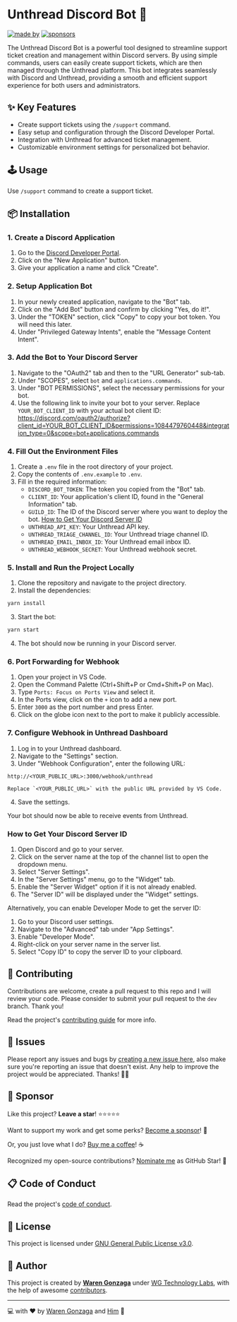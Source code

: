 # Unthread Discord Bot 🤖

[![made by](https://img.shields.io/badge/made%20by-WG%20Technology%20Labs-0060a0.svg?logo=github&longCache=true&labelColor=181717&style=flat-square)](https://github.com/wgtechlabs) [![sponsors](https://img.shields.io/badge/sponsor-%E2%9D%A4-%23db61a2.svg?&logo=github&logoColor=white&labelColor=181717&style=flat-square)](https://github.com/sponsors/warengonzaga)

<!-- [![release](https://img.shields.io/github/release/wgtechlabs/unthread-discord-bot.svg?logo=github&labelColor=181717&color=green&style=flat-square)](https://github.com/wgtechlabs/unthread-discord-bot/releases) [![star](https://img.shields.io/github/stars/wgtechlabs/unthread-discord-bot.svg?&logo=github&labelColor=181717&color=yellow&style=flat-square)](https://github.com/wgtechlabs/unthread-discord-bot/stargazers) [![license](https://img.shields.io/github/license/wgtechlabs/unthread-discord-bot.svg?&logo=github&labelColor=181717&style=flat-square)](https://github.com/wgtechlabs/unthread-discord-bot/blob/main/license) -->

<!-- [![banner](https://raw.githubusercontent.com/wgtechlabs/unthread-discord-bot/main/.github/assets/repo_banner.jpg)](https://github.com/wgtechlabs/unthread-discord-bot) -->

The Unthread Discord Bot is a powerful tool designed to streamline support ticket creation and management within Discord servers. By using simple commands, users can easily create support tickets, which are then managed through the Unthread platform. This bot integrates seamlessly with Discord and Unthread, providing a smooth and efficient support experience for both users and administrators.

## ✨ Key Features

- Create support tickets using the `/support` command.
- Easy setup and configuration through the Discord Developer Portal.
- Integration with Unthread for advanced ticket management.
- Customizable environment settings for personalized bot behavior.

<!-- ## 😎 Demo

[![demo](https://raw.githubusercontent.com/wgtechlabs/unthread-discord-bot/main/.github/assets/demo.gif)](https://github.com/wgtechlabs/unthread-discord-bot) -->

## 🕹️ Usage

Use `/support` command to create a support ticket.

## 📦 Installation

### 1. Create a Discord Application

1. Go to the [Discord Developer Portal](https://discord.com/developers/applications).
2. Click on the "New Application" button.
3. Give your application a name and click "Create".

### 2. Setup Application Bot

1. In your newly created application, navigate to the "Bot" tab.
2. Click on the "Add Bot" button and confirm by clicking "Yes, do it!".
3. Under the "TOKEN" section, click "Copy" to copy your bot token. You will need this later.
4. Under "Privileged Gateway Intents", enable the "Message Content Intent".

### 3. Add the Bot to Your Discord Server

1. Navigate to the "OAuth2" tab and then to the "URL Generator" sub-tab.
2. Under "SCOPES", select `bot` and `applications.commands`.
3. Under "BOT PERMISSIONS", select the necessary permissions for your bot.
4. Use the following link to invite your bot to your server. Replace `YOUR_BOT_CLIENT_ID` with your actual bot client ID: <https://discord.com/oauth2/authorize?client_id=YOUR_BOT_CLIENT_ID&permissions=1084479760448&integration_type=0&scope=bot+applications.commands>

### 4. Fill Out the Environment Files

1. Create a `.env` file in the root directory of your project.
2. Copy the contents of `.env.example` to `.env`.
3. Fill in the required information:
   - `DISCORD_BOT_TOKEN`: The token you copied from the "Bot" tab.
   - `CLIENT_ID`: Your application's client ID, found in the "General Information" tab.
   - `GUILD_ID`: The ID of the Discord server where you want to deploy the bot. [How to Get Your Discord Server ID](#how-to-get-your-discord-server-id)
   - `UNTHREAD_API_KEY`: Your Unthread API key.
   - `UNTHREAD_TRIAGE_CHANNEL_ID`: Your Unthread triage channel ID.
   - `UNTHREAD_EMAIL_INBOX_ID`: Your Unthread email inbox ID.
   - `UNTHREAD_WEBHOOK_SECRET`: Your Unthread webhook secret.

### 5. Install and Run the Project Locally

1. Clone the repository and navigate to the project directory.
2. Install the dependencies:
  ```sh
  yarn install
  ```
3. Start the bot:
  ```sh
  yarn start
  ```
4. The bot should now be running in your Discord server.

### 6. Port Forwarding for Webhook

1. Open your project in VS Code.
2. Open the Command Palette (Ctrl+Shift+P or Cmd+Shift+P on Mac).
3. Type `Ports: Focus on Ports View` and select it.
4. In the Ports view, click on the `+` icon to add a new port.
5. Enter `3000` as the port number and press Enter.
6. Click on the globe icon next to the port to make it publicly accessible.

### 7. Configure Webhook in Unthread Dashboard

1. Log in to your Unthread dashboard.
2. Navigate to the "Settings" section.
3. Under "Webhook Configuration", enter the following URL:
  ```
  http://<YOUR_PUBLIC_URL>:3000/webhook/unthread
  ```
    Replace `<YOUR_PUBLIC_URL>` with the public URL provided by VS Code.
4. Save the settings.

Your bot should now be able to receive events from Unthread.

### How to Get Your Discord Server ID

1. Open Discord and go to your server.
2. Click on the server name at the top of the channel list to open the dropdown menu.
3. Select "Server Settings".
4. In the "Server Settings" menu, go to the "Widget" tab.
5. Enable the "Server Widget" option if it is not already enabled.
6. The "Server ID" will be displayed under the "Widget" settings.

Alternatively, you can enable Developer Mode to get the server ID:

1. Go to your Discord user settings.
2. Navigate to the "Advanced" tab under "App Settings".
3. Enable "Developer Mode".
4. Right-click on your server name in the server list.
5. Select "Copy ID" to copy the server ID to your clipboard.

## 🎯 Contributing

Contributions are welcome, create a pull request to this repo and I will review your code. Please consider to submit your pull request to the `dev` branch. Thank you!

Read the project's [contributing guide](./contributing.md) for more info.

## 🐛 Issues

Please report any issues and bugs by [creating a new issue here](https://github.com/wgtechlabs/unthread-discord-bot/issues/new/choose), also make sure you're reporting an issue that doesn't exist. Any help to improve the project would be appreciated. Thanks! 🙏✨

## 🙏 Sponsor

Like this project? **Leave a star**! ⭐⭐⭐⭐⭐

Want to support my work and get some perks? [Become a sponsor](https://github.com/sponsors/warengonzaga)! 💖

Or, you just love what I do? [Buy me a coffee](https://buymeacoffee.com/warengonzaga)! ☕

Recognized my open-source contributions? [Nominate me](https://stars.github.com/nominate) as GitHub Star! 💫

## 📋 Code of Conduct

Read the project's [code of conduct](./code_of_conduct.md).

## 📃 License

This project is licensed under [GNU General Public License v3.0](https://opensource.org/licenses/GPL-3.0).

## 📝 Author

This project is created by **[Waren Gonzaga](https://github.com/warengonzaga)** under [WG Technology Labs](https://github.com/wgtechlabs), with the help of awesome [contributors](https://github.com/wgtechlabs/unthread-discord-bot/graphs/contributors).

<!-- [![contributors](https://contrib.rocks/image?repo=wgtechlabs/unthread-discord-bot)](https://github.com/wgtechlabs/unthread-discord-bot/graphs/contributors) -->

---

💻 with ❤️ by [Waren Gonzaga](https://warengonzaga.com) and [Him](https://www.youtube.com/watch?v=HHrxS4diLew&t=44s) 🙏